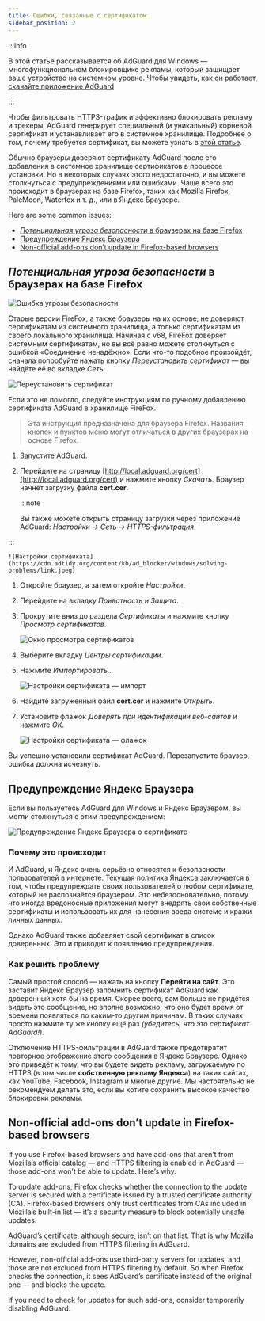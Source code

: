 ```yaml
---
title: Ошибки, связанные с сертификатом
sidebar_position: 2
---
```


:::info

В этой статье рассказывается об AdGuard для Windows — многофункциональном блокировщике рекламы, который защищает ваше устройство на системном уровне. Чтобы увидеть, как он работает, [скачайте приложение AdGuard](https://agrd.io/download-kb-adblock)

:::

Чтобы фильтровать HTTPS-трафик и эффективно блокировать рекламу и трекеры, AdGuard генерирует специальный (и уникальный) корневой сертификат и устанавливает его в системное хранилище. Подробнее о том, почему требуется сертификат, вы можете узнать в [этой статье](/general/https-filtering/what-is-https-filtering).

Обычно браузеры доверяют сертификату AdGuard после его добавления в системное хранилище сертификатов в процессе установки. Но в некоторых случаях этого недостаточно, и вы можете столкнуться с предупреждениями или ошибками. Чаще всего это происходит в браузерах на базе Firefox, таких как Mozilla Firefox, PaleMoon, Waterfox и т. д., или в Яндекс Браузере.

Here are some common issues:

- [*Потенциальная угроза безопасности* в браузерах на базе Firefox](#potential-security-risk-error-in-firefox-based-browsers)
- [Предупреждение Яндекс Браузера](#yandexbrowser-certificate-warning)
- [Non-official add-ons don’t update in Firefox-based browsers](#non-official-add-ons-dont-update-in-firefox-based-browsers)

## *Потенциальная угроза безопасности* в браузерах на базе Firefox

![Ошибка угрозы безопасности](https://cdn.adtidy.org/public/Adguard/kb/en/certificate/cert_error_en.png)

Старые версии FireFox, а также браузеры на их основе, не доверяют сертификатам из системного хранилища, а только сертификатам из своего локального хранилища. Начиная с v68, FireFox доверяет системным сертификатам, но вы всё равно можете столкнуться с ошибкой «Соединение ненадёжно». Если что-то подобное произойдёт, сначала попробуйте нажать кнопку *Переустановить сертификат* — вы найдёте её во вкладке *Сеть*.

![Переустановить сертификат](https://cdn.adtidy.org/content/kb/ad_blocker/windows/solving-problems/reinstall.jpg)

Если это не помогло, следуйте инструкциям по ручному добавлению сертификата AdGuard в хранилище FireFox.

> Эта инструкция предназначена для браузера Firefox. Названия кнопок и пунктов меню могут отличаться в других браузерах на основе Firefox.

1. Запустите AdGuard.

1. Перейдите на страницу [http://local.adguard.org/cert](http://local.adguard.org/cert) и нажмите кнопку *Скачать*. Браузер начнёт загрузку файла **cert.cer**.

    :::note

    Вы также можете открыть страницу загрузки через приложение AdGuard: *Настройки → Сеть → HTTPS-фильтрация*.


:::

    ![Настройки сертификата](https://cdn.adtidy.org/content/kb/ad_blocker/windows/solving-problems/link.jpeg)

1. Откройте браузер, а затем откройте *Настройки*.

1. Перейдите на вкладку *Приватность и Защита*.

1. Прокрутите вниз до раздела *Сертификаты* и нажмите кнопку *Просмотр сертификатов*.

    ![Окно просмотра сертификатов](https://cdn.adtidy.org/content/kb/ad_blocker/windows/solving-problems/import1.jpeg)

1. Выберите вкладку *Центры сертификации*.

1. Нажмите *Импортировать...*

    ![Настройки сертификата — импорт](https://cdn.adtidy.org/content/kb/ad_blocker/windows/solving-problems/import2.jpeg)

1. Найдите загруженный файл **cert.cer** и нажмите *Открыть*.

1. Установите флажок *Доверять при идентификации веб-сайтов* и нажмите *ОК*.

    ![Настройки сертификата — флажок](https://cdn.adtidy.org/content/kb/ad_blocker/windows/solving-problems/cert_checkbox.jpg)

Вы успешно установили сертификат AdGuard. Перезапустите браузер, ошибка должна исчезнуть.

## Предупреждение Яндекс Браузера

Если вы пользуетесь AdGuard для Windows и Яндекс Браузером, вы могли столкнуться с этим предупреждением:

![Предупреждение Яндекс Браузера о сертификате](https://cdn.adtidy.org/content/kb/ad_blocker/windows/solving-problems/yandex-cert.png)

### Почему это происходит

И AdGuard, и Яндекс очень серьёзно относятся к безопасности пользователей в интернете. Текущая политика Яндекса заключается в том, чтобы предупреждать своих пользователей о любом сертификате, который не распознаётся браузером. Это небезосновательно, потому что иногда вредоносные приложения могут внедрять свои собственные сертификаты и использовать их для нанесения вреда системе и кражи личных данных.

Однако AdGuard также добавляет свой сертификат в список доверенных. Это и приводит к появлению предупреждения.

### Как решить проблему

Самый простой способ — нажать на кнопку **Перейти на сайт**. Это заставит Яндекс Браузер запомнить сертификат AdGuard как доверенный хотя бы на время. Скорее всего, вам больше не придётся видеть это сообщение, но вполне возможно, что оно будет время от времени появляться по каким-то другим причинам. В таких случаях просто нажмите ту же кнопку ещё раз *(убедитесь, что это сертификат AdGuard!)*.

Отключение HTTPS-фильтрации в AdGuard также предотвратит повторное отображение этого сообщения в Яндекс Браузере. Однако это приведёт к тому, что вы будете видеть рекламу, загружаемую по HTTPS (в том числе **собственную рекламу Яндекса**) на таких сайтах, как YouTube, Facebook, Instagram и многие другие. Мы настоятельно не рекомендуем делать это, если вы хотите сохранить высокое качество блокировки рекламы.

## Non-official add-ons don’t update in Firefox-based browsers

If you use Firefox-based browsers and have add-ons that aren’t from Mozilla’s official catalog — and HTTPS filtering is enabled in AdGuard — those add-ons won’t be able to update. Here’s why.

To update add-ons, Firefox checks whether the connection to the update server is secured with a certificate issued by a trusted certificate authority (CA). Firefox-based browsers only trust certificates from CAs included in Mozilla’s built-in list — it’s a security measure to block potentially unsafe updates.

AdGuard’s certificate, although secure, isn’t on that list. That is why Mozilla domains are excluded from HTTPS filtering in AdGuard.

However, non-official add-ons use third-party servers for updates, and those are not excluded from HTTPS filtering by default. So when Firefox checks the connection, it sees AdGuard’s certificate instead of the original one — and blocks the update.

If you need to check for updates for such add-ons, consider temporarily disabling AdGuard.

